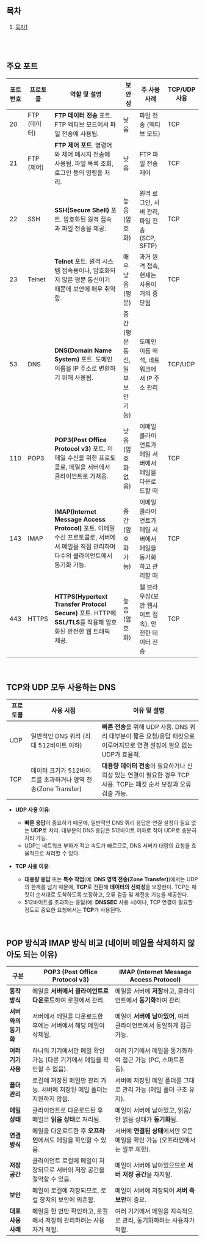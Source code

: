 ## 목차

1. [목차1]()


<br/>
<br/>

## 주요 포트

| 포트 번호 | 프로토콜         | 역할 및 설명                                                                                   | 보안성               | 주 사용 사례                                      | TCP/UDP 사용 |
|-----------|------------------|------------------------------------------------------------------------------------------------|----------------------|--------------------------------------------------|--------------|
| 20        | FTP (데이터)      | **FTP 데이터 전송** 포트. FTP 액티브 모드에서 파일 전송에 사용됨.                                         | 낮음                 | 파일 전송 (액티브 모드)                            | TCP          |
| 21        | FTP (제어)        | **FTP 제어 포트**. 명령어와 제어 메시지 전송에 사용됨. 파일 목록 조회, 로그인 등의 명령을 처리.                      | 낮음                 | FTP 파일 전송 제어                                 | TCP          |
| 22        | SSH               | **SSH(Secure Shell)** 포트. 암호화된 원격 접속과 파일 전송을 제공.                                    | 높음 (암호화)         | 원격 로그인, 서버 관리, 파일 전송 (SCP, SFTP)         | TCP          |
| 23        | Telnet            | **Telnet** 포트. 원격 시스템 접속용이나, 암호화되지 않은 평문 통신이기 때문에 보안에 매우 취약함.                  | 매우 낮음 (평문)      | 과거 원격 접속, 현재는 사용이 거의 중단됨               | TCP          |
| 53        | DNS               | **DNS(Domain Name System)** 포트. 도메인 이름을 IP 주소로 변환하기 위해 사용됨.                          | 중간 (평문 통신, 일부 보안 기능) | 도메인 이름 해석, 네트워크에서 IP 주소 관리              | TCP/UDP      |
| 110       | POP3              | **POP3(Post Office Protocol v3)** 포트. 이메일 수신을 위한 프로토콜로, 메일을 서버에서 클라이언트로 가져옴.           | 낮음 (암호화 없음)   | 이메일 클라이언트가 메일 서버에서 메일을 다운로드할 때     | TCP          |
| 143       | IMAP              | **IMAP(Internet Message Access Protocol)** 포트. 이메일 수신 프로토콜로, 서버에서 메일을 직접 관리하며 다수의 클라이언트에서 동기화 가능. | 중간 (암호화 가능)   | 이메일 클라이언트가 메일 서버에서 메일을 동기화하고 관리할 때 | TCP          |
| 443       | HTTPS             | **HTTPS(Hypertext Transfer Protocol Secure)** 포트. HTTP에 **SSL/TLS**를 적용해 암호화된 안전한 웹 트래픽 제공. | 높음 (암호화)         | 웹 브라우징(보안 웹사이트 접속), 안전한 데이터 전송            | TCP          |

<br/>

## TCP와 UDP 모두 사용하는 DNS

| 프로토콜  | 사용 시점                                    | 이유 및 설명                                                                                  |
|-----------|----------------------------------------------|------------------------------------------------------------------------------------------------|
| UDP       | 일반적인 DNS 쿼리 (최대 512바이트 이하)         | **빠른 전송**을 위해 UDP 사용. DNS 쿼리 대부분이 짧은 요청/응답 패킷으로 이루어지므로 연결 설정이 필요 없는 UDP가 효율적. |
| TCP       | 데이터 크기가 512바이트를 초과하거나 영역 전송(Zone Transfer) | **대용량 데이터 전송**이 필요하거나 신뢰성 있는 연결이 필요한 경우 TCP 사용. TCP는 패킷 순서 보장과 오류 검출 가능.   |

- **UDP 사용 이유**: 
  - **빠른 응답**이 중요하기 때문에, 일반적인 DNS 쿼리 응답은 연결 설정이 필요 없는 **UDP**로 처리. 대부분의 DNS 응답은 512바이트 이하로 작아 UDP로 충분히 처리 가능.
  - UDP는 네트워크 부하가 적고 속도가 빠르므로, DNS 서버가 대량의 요청을 효율적으로 처리할 수 있다.
  
- **TCP 사용 이유**: 
  - **대용량 응답** 또는 **특수 작업**(예: **DNS 영역 전송(Zone Transfer)**)에서는 UDP의 한계를 넘기 때문에, **TCP**로 전환해 **데이터의 신뢰성**을 보장한다. TCP는 패킷이 순서대로 도착하도록 보장하고, 오류 검출 및 재전송 기능을 제공한다.
  - 512바이트를 초과하는 응답(예: **DNSSEC** 사용 시)이나, TCP 연결이 필요할 정도로 중요한 요청에서는 **TCP**가 사용된다.


<br/>

## POP 방식과 IMAP 방식 비교 (네이버 메일을 삭제하지 않아도 되는 이유)

| 구분          | POP3 (Post Office Protocol v3)                                      | IMAP (Internet Message Access Protocol)                                 |
|---------------|---------------------------------------------------------------------|-------------------------------------------------------------------------|
| **동작 방식** | 메일을 **서버에서 클라이언트로 다운로드**하여 로컬에서 관리.              | 메일을 서버에 **저장**하고, 클라이언트에서 **동기화**하여 관리.               |
| **서버와의 동기화** | 서버에서 메일을 다운로드한 후에는 서버에서 해당 메일이 삭제됨.           | 메일이 **서버에 남아있어**, 여러 클라이언트에서 동일하게 접근 가능.          |
| **여러 기기 사용**  | 하나의 기기에서만 메일 확인 가능 (다른 기기에서 메일을 확인할 수 없음). | 여러 기기에서 메일을 동기화하여 접근 가능 (PC, 스마트폰 등).              |
| **폴더 관리**   | 로컬에 저장된 메일만 관리 가능. 서버에 저장된 메일 폴더는 지원하지 않음.    | 서버에 저장된 메일 폴더를 그대로 관리 가능 (메일 폴더 구조 유지).          |
| **메일 상태**   | 클라이언트로 다운로드된 후 메일은 **읽음 상태**로 처리됨.                  | 메일이 서버에 남아있고, 읽음/안 읽음 상태가 **동기화**됨.                   |
| **연결 방식**   | 메일을 다운로드한 후 **오프라인**에서도 메일을 확인할 수 있음.             | 서버에 **연결된 상태**에서만 모든 메일을 확인 가능 (오프라인에서는 일부 제한). |
| **저장 공간**   | 클라이언트 로컬에 메일이 저장되므로 서버의 저장 공간을 절약할 수 있음.     | 메일이 서버에 남아있으므로 **서버 저장 공간**을 차지함.                     |
| **보안**       | 메일이 로컬에 저장되므로, 로컬 장치의 보안에 의존함.                       | 메일이 서버에 저장되어 **서버 측 보안**이 중요.                             |
| **대표 사용 사례** | 메일을 한 번만 확인하고, 로컬에서 저장해 관리하려는 사용자가 적합.          | 여러 기기에서 메일을 지속적으로 관리, 동기화하려는 사용자가 적합.            |
